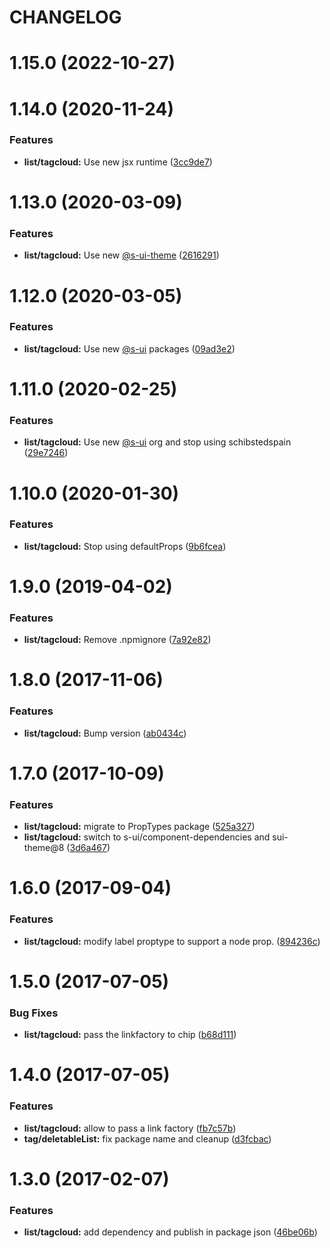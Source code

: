 # CHANGELOG

# 1.15.0 (2022-10-27)



# 1.14.0 (2020-11-24)


### Features

* **list/tagcloud:** Use new jsx runtime ([3cc9de7](https://github.com/SUI-Components/adevinta-spain-components/commit/3cc9de7a48a2266fa0b5b2cc22453249870eecd0))



# 1.13.0 (2020-03-09)


### Features

* **list/tagcloud:** Use new [@s-ui-theme](https://github.com/s-ui-theme) ([2616291](https://github.com/SUI-Components/adevinta-spain-components/commit/2616291acc42942012fa2ea209cde27c8d195e7e))



# 1.12.0 (2020-03-05)


### Features

* **list/tagcloud:** Use new [@s-ui](https://github.com/s-ui) packages ([09ad3e2](https://github.com/SUI-Components/adevinta-spain-components/commit/09ad3e2be63b06989668f1bbdbc244b5cd093912))



# 1.11.0 (2020-02-25)


### Features

* **list/tagcloud:** Use new [@s-ui](https://github.com/s-ui) org and stop using schibstedspain ([29e7246](https://github.com/SUI-Components/adevinta-spain-components/commit/29e72461850618f3072a0c09ce27c5eae3887f37))



# 1.10.0 (2020-01-30)


### Features

* **list/tagcloud:** Stop using defaultProps ([9b6fcea](https://github.com/SUI-Components/adevinta-spain-components/commit/9b6fceab1dfe3f42a4f7c3df34b27359665ae2eb))



# 1.9.0 (2019-04-02)


### Features

* **list/tagcloud:** Remove .npmignore ([7a92e82](https://github.com/SUI-Components/adevinta-spain-components/commit/7a92e821e71a40c96204160bf501756456cf0f35))



# 1.8.0 (2017-11-06)


### Features

* **list/tagcloud:** Bump version ([ab0434c](https://github.com/SUI-Components/adevinta-spain-components/commit/ab0434c749debf6cc1ccfdd4270c8252e1725330))



# 1.7.0 (2017-10-09)


### Features

* **list/tagcloud:** migrate to PropTypes package ([525a327](https://github.com/SUI-Components/adevinta-spain-components/commit/525a327e84bcc04f26a03851f42830f1df4432af))
* **list/tagcloud:** switch to s-ui/component-dependencies and sui-theme@8 ([3d6a467](https://github.com/SUI-Components/adevinta-spain-components/commit/3d6a4672c641fcfce4e725df590aab53e6c0e668))



# 1.6.0 (2017-09-04)


### Features

* **list/tagcloud:** modify label proptype to support a node prop. ([894236c](https://github.com/SUI-Components/adevinta-spain-components/commit/894236c88ade93b4caa9cead299c5073f9cb5231))



# 1.5.0 (2017-07-05)


### Bug Fixes

* **list/tagcloud:** pass the linkfactory to chip ([b68d111](https://github.com/SUI-Components/adevinta-spain-components/commit/b68d1112dc16076deac84c9951ef963ac409143c))



# 1.4.0 (2017-07-05)


### Features

* **list/tagcloud:** allow to pass a link factory ([fb7c57b](https://github.com/SUI-Components/adevinta-spain-components/commit/fb7c57bed9682e1daae35eac736a6e4c747cec2e))
* **tag/deletableList:** fix package name and cleanup ([d3fcbac](https://github.com/SUI-Components/adevinta-spain-components/commit/d3fcbac91afb4eff5bd0d304626b60d955ddcae1))



# 1.3.0 (2017-02-07)


### Features

* **list/tagcloud:** add dependency and publish in package json ([46be06b](https://github.com/SUI-Components/adevinta-spain-components/commit/46be06bd665deeac7140aef9bd64c10d9ec33e33))



